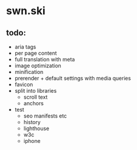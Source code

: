 # swn.ski

## todo:
* aria tags
* per page content
* full translation with meta
* image optimization
* minification
* prerender + default settings with media queries
* favicon
* split into libraries
    * scroll text
    * anchors
* test
    * seo manifests etc
    * history
    * lighthouse
    * w3c
    * iphone